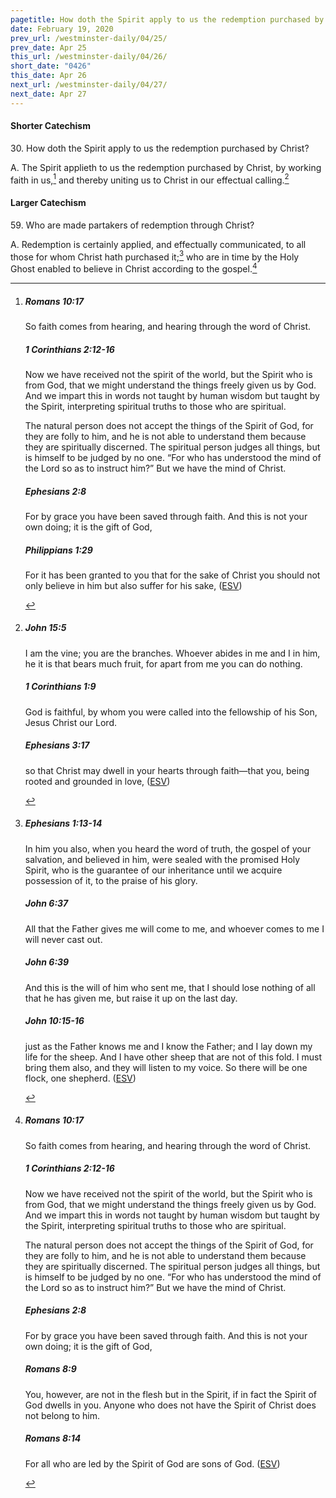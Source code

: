 ```yaml
---
pagetitle: How doth the Spirit apply to us the redemption purchased by Christ?
date: February 19, 2020
prev_url: /westminster-daily/04/25/
prev_date: Apr 25
this_url: /westminster-daily/04/26/
short_date: "0426"
this_date: Apr 26
next_url: /westminster-daily/04/27/
next_date: Apr 27
---
```


#### Shorter Catechism

30\. How doth the Spirit apply to us the redemption purchased by Christ?

A. The Spirit applieth to us the redemption purchased by Christ, by working faith in us,[^fnref:wsc1] and thereby uniting us to Christ in our effectual calling.[^fnref:wsc2]


[^fnref:wsc1]: <div class="esv"><h5>Romans 10:17</h5> <div class="esv-text"><p id="p45010017.01-1">So faith comes from hearing, and hearing through the word of Christ.</p> </div><h5>1 Corinthians 2:12-16</h5> <div class="esv-text"><p id="p46002012.01-2">Now we have received not the spirit of the world, but the Spirit who is from God, that we might understand the things freely given us by God. And we impart this in words not taught by human wisdom but taught by the Spirit, interpreting spiritual truths to those who are spiritual.</p>  <p id="p46002014.01-2">The natural person does not accept the things of the Spirit of God, for they are folly to him, and he is not able to understand them because they are spiritually discerned. The spiritual person judges all things, but is himself to be judged by no one. &#8220;For who has understood the mind of the Lord so as to instruct him?&#8221; But we have the mind of Christ.</p> </div><h5>Ephesians 2:8</h5> <div class="esv-text"><p id="p49002008.01-3">For by grace you have been saved through faith. And this is not your own doing; it is the gift of God,</p> </div><h5>Philippians 1:29</h5> <div class="esv-text"><p id="p50001029.01-4">For it has been granted to you that for the sake of Christ you should not only believe in him but also suffer for his sake,  (<a href="http://www.esv.org" class="copyright">ESV</a>)</p> </div> </div>

[^fnref:wsc2]: <div class="esv"><h5>John 15:5</h5> <div class="esv-text"><p id="p43015005.01-1"><span class="woc">I am the vine; you are the branches. Whoever abides in me and I in him, he it is that bears much fruit, for apart from me you can do nothing.</span></p> </div><h5>1 Corinthians 1:9</h5> <div class="esv-text"><p id="p46001009.01-2">God is faithful, by whom you were called into the fellowship of his Son, Jesus Christ our Lord.</p> </div><h5>Ephesians 3:17</h5> <div class="esv-text"><p id="p49003017.01-3">so that Christ may dwell in your hearts through faith&#8212;that you, being rooted and grounded in love,  (<a href="http://www.esv.org" class="copyright">ESV</a>)</p> </div> </div>


#### Larger Catechism

59\. Who are made partakers of redemption through Christ?

A. Redemption is certainly applied, and effectually communicated, to all those for whom Christ hath purchased it;[^fnref:wlc1] who are in time by the Holy Ghost enabled to believe in Christ according to the gospel.[^fnref:wlc2]


[^fnref:wlc1]: <div class="esv"><h5>Ephesians 1:13-14</h5> <div class="esv-text"><p id="p49001013.01-1">In him you also, when you heard the word of truth, the gospel of your salvation, and believed in him, were sealed with the promised Holy Spirit, who is the guarantee of our inheritance until we acquire possession of it, to the praise of his glory.</p> </div><h5>John 6:37</h5> <div class="esv-text"><p id="p43006037.01-2"><span class="woc">All that the Father gives me will come to me, and whoever comes to me I will never cast out.</span></p> </div><h5>John 6:39</h5> <div class="esv-text"><p id="p43006039.01-3"><span class="woc">And this is the will of him who sent me, that I should lose nothing of all that he has given me, but raise it up on the last day.</span></p> </div><h5>John 10:15-16</h5> <div class="esv-text"><p id="p43010015.01-4"><span class="woc">just as the Father knows me and I know the Father; and I lay down my life for the sheep.</span> <span class="woc">And I have other sheep that are not of this fold. I must bring them also, and they will listen to my voice. So there will be one flock, one shepherd.</span>  (<a href="http://www.esv.org" class="copyright">ESV</a>)</p> </div> </div>

[^fnref:wlc2]: <div class="esv"><h5>Romans 10:17</h5> <div class="esv-text"><p id="p45010017.01-1">So faith comes from hearing, and hearing through the word of Christ.</p> </div><h5>1 Corinthians 2:12-16</h5> <div class="esv-text"><p id="p46002012.01-2">Now we have received not the spirit of the world, but the Spirit who is from God, that we might understand the things freely given us by God. And we impart this in words not taught by human wisdom but taught by the Spirit, interpreting spiritual truths to those who are spiritual.</p>  <p id="p46002014.01-2">The natural person does not accept the things of the Spirit of God, for they are folly to him, and he is not able to understand them because they are spiritually discerned. The spiritual person judges all things, but is himself to be judged by no one. &#8220;For who has understood the mind of the Lord so as to instruct him?&#8221; But we have the mind of Christ.</p> </div><h5>Ephesians 2:8</h5> <div class="esv-text"><p id="p49002008.01-3">For by grace you have been saved through faith. And this is not your own doing; it is the gift of God,</p> </div><h5>Romans 8:9</h5> <div class="esv-text"><p id="p45008009.01-4">You, however, are not in the flesh but in the Spirit, if in fact the Spirit of God dwells in you. Anyone who does not have the Spirit of Christ does not belong to him.</p> </div><h5>Romans 8:14</h5> <div class="esv-text"><p id="p45008014.01-5">For all who are led by the Spirit of God are sons of God.  (<a href="http://www.esv.org" class="copyright">ESV</a>)</p> </div> </div>

